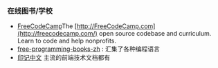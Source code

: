 ### 在线图书/学校

* [FreeCodeCamp](https://github.com/FreeCodeCamp/freecodecamp)The [http://FreeCodeCamp.com](http://freecodecamp.com/) open source codebase and curriculum. Learn to code and help nonprofits.
* [free-programming-books-zh](https://github.com/vhf/free-programming-books/blob/master/free-programming-books-zh.md) : 汇集了各种编程语言
* [印记中文](https://docschina.org/) 主流的前端技术文档都有




